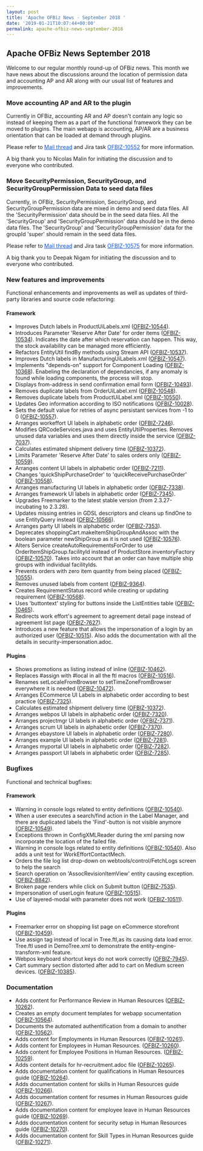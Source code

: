 ```yaml
---
layout: post
title: 'Apache OFBiz News - September 2018 '
date: '2019-01-21T10:07:44+00:00'
permalink: apache-ofbiz-news-september-2018
---
```

<h2>Apache OFBiz News September 2018</h2>Welcome to our regular monthly round-up of OFBiz news. This month we have news about the discussions around the location of permission data and accounting AP and AR along with&nbsp;our usual list of features and improvements.
  <h3>Move accounting AP and AR to the plugin</h3> 
  <p>Currently in OFBiz, accounting AR and AP doesn't contain any logic so instead of keeping them as a part of the functional framework they can be moved to plugins. The main <g class="gr_ gr_189 gr-alert gr_spell gr_inline_cards gr_run_anim ContextualSpelling ins-del multiReplace" id="189" data-gr-id="189">webapp</g> is accounting, AP/AR are a business orientation that can be loaded at demand through plugins.</p> 
  <p>Please refer to&nbsp;<a href="https://markmail.org/message/bhxjdt65usz6tdcz" style="color: #1155cc;">Mail thread</a>&nbsp;and Jira task&nbsp;<a href="https://issues.apache.org/jira/browse/OFBIZ-10552" style="color: #1155cc;">OFBIZ-10552</a>&nbsp;for more information.</p> 
  <p>A big thank you to Nicolas Malin for initiating the discussion and to everyone who contributed.</p> 
  <h3>Move SecurityPermission, SecurityGroup, and SecurityGroupPermission Data to seed data files</h3> 
  <p>Currently, in OFBiz, SecurityPermission, SecurityGroup, and SecurityGroupPermission data are mixed in demo and seed data files. All the 'SecurityPermission' data should be in the seed data files. All the 'SecurityGroup' and 'SecurityGroupPermission' data should be in the demo data files. The 'SecurityGroup' and 'SecurityGroupPermission' data for&nbsp;the groupId 'super' should remain in the seed data files.</p> 
  <p>Please refer to&nbsp;<a href="https://markmail.org/message/peoz4axie4ona6ah" style="color: #1155cc;">Mail thread</a>&nbsp;and Jira task&nbsp;<a href="https://issues.apache.org/jira/browse/OFBIZ-10575" style="color: #1155cc;">OFBIZ-10575</a>&nbsp;for more information.</p> 
  <p>A big thank you to Deepak Nigam for initiating the discussion and to everyone who contributed.</p> 
  <h3>New features and improvements</h3>Functional enhancements and improvements as well as updates of third-party libraries and source code refactoring:
  <h4>Framework</h4> 
  <ul> 
    <li>Improves Dutch labels in ProductUiLabels.xml (<a href="https://issues.apache.org/jira/browse/OFBIZ-10544">OFBIZ-10544</a>).</li> 
    <li>Introduces Parameter 'Reserve After Date' for order items (<a href="https://issues.apache.org/jira/browse/OFBIZ-10534">OFBIZ-10534</a>). Indicates the date after which reservation can happen. This way, the stock availability can be managed more efficiently.</li> 
    <li>Refactors EntityUtil findBy methods using Stream API (<a href="https://issues.apache.org/jira/browse/OFBIZ-10537">OFBIZ-10537</a>).</li> 
    <li>Improves Dutch labels in ManufacturingUiLabels.xml (<a href="https://issues.apache.org/jira/browse/OFBIZ-10547">OFBIZ-10547</a>).</li> 
    <li>Implements &quot;depends-on&quot; support for Component Loading (<a href="https://issues.apache.org/jira/browse/OFBIZ-10368">OFBIZ-10368</a>). <g class="gr_ gr_187 gr-alert gr_spell gr_inline_cards gr_run_anim ContextualSpelling ins-del multiReplace" id="187" data-gr-id="187">Enabeling</g> the declaration of <g class="gr_ gr_186 gr-alert gr_spell gr_inline_cards gr_run_anim ContextualSpelling ins-del" id="186" data-gr-id="186">dependancies</g>, if any anomaly is found while loading components, the process will stop.</li> 
    <li>Displays from-address in send confirmation email form (<a href="https://issues.apache.org/jira/browse/OFBIZ-10493">OFBIZ-10493</a>).</li> 
    <li>Removes duplicate labels from OrderUiLabel.xml (<a href="https://issues.apache.org/jira/browse/OFBIZ-10548">OFBIZ-10548</a>).</li> 
    <li>Removes duplicate labels from ProductUiLabel.xml (<a href="https://issues.apache.org/jira/browse/OFBIZ-10550">OFBIZ-10550</a>).</li> 
    <li>Updates <g class="gr_ gr_175 gr-alert gr_spell gr_inline_cards gr_run_anim ContextualSpelling ins-del" id="175" data-gr-id="175">Geo information</g> according to ISO notifications (<a href="https://issues.apache.org/jira/browse/OFBIZ-10028">OFBIZ-10028</a>).</li> 
    <li>Sets the default value for retries of async <g class="gr_ gr_184 gr-alert gr_spell gr_inline_cards gr_run_anim ContextualSpelling ins-del multiReplace" id="184" data-gr-id="184">persistant</g> services from -1 to 0 (<a href="https://issues.apache.org/jira/browse/OFBIZ-10557">OFBIZ-10557</a>).</li> 
    <li>Arranges <g class="gr_ gr_178 gr-alert gr_spell gr_inline_cards gr_run_anim ContextualSpelling ins-del multiReplace" id="178" data-gr-id="178">workeffort</g> UI labels in alphabetic order (<a href="https://issues.apache.org/jira/browse/OFBIZ-7246">OFBIZ-7246</a>).</li> 
    <li>Modifies QRCodeServices.java and uses EntityUtilProperties. Removes unused data variables and uses them directly inside the service (<a href="https://issues.apache.org/jira/browse/OFBIZ-7037">OFBIZ-7037</a>).</li> 
    <li>Calculates estimated shipment delivery time (<a href="https://issues.apache.org/jira/browse/OFBIZ-10372">OFBIZ-10372</a>).</li> 
    <li>Limits Parameter 'Reserve After Date' to sales orders only (<a href="https://issues.apache.org/jira/browse/OFBIZ-10559">OFBIZ-10559</a>).</li> 
    <li>Arranges content UI labels in alphabetic order (<a href="https://issues.apache.org/jira/browse/OFBIZ-7211">OFBIZ-7211</a>).</li> 
    <li>Changes 'quickShipPurchaseOrder' to 'quickReceivePurchaseOrder' (<a href="https://issues.apache.org/jira/browse/OFBIZ-10558">OFBIZ-10558</a>).</li> 
    <li>Arranges manufacturing UI labels in alphabetic order (<a href="https://issues.apache.org/jira/browse/OFBIZ-7338">OFBIZ-7338</a>).</li> 
    <li>Arranges framework UI labels in alphabetic order (<a href="https://issues.apache.org/jira/browse/OFBIZ-7345">OFBIZ-7345</a>).</li> 
    <li>Upgrades Freemarker to the latest stable version (from 2.3.27-incubating to 2.3.28).</li> 
    <li>Updates missing entries in GDSL descriptors and <g class="gr_ gr_190 gr-alert gr_gramm gr_inline_cards gr_run_anim Grammar multiReplace" id="190" data-gr-id="190">cleans</g> up findOne to use EntityQuery instead (<a href="https://issues.apache.org/jira/browse/OFBIZ-10566">OFBIZ-10566</a>).</li> 
    <li>Arranges party UI labels in alphabetic order (<a href="https://issues.apache.org/jira/browse/OFBIZ-7353">OFBIZ-7353</a>).</li> 
    <li>Deprecates shoppingCart.makeItemShipGroupAndAssoc with the boolean parameter <g class="gr_ gr_180 gr-alert gr_spell gr_inline_cards gr_run_anim ContextualSpelling ins-del multiReplace" id="180" data-gr-id="180">newShipGroup</g> as it is not used (<a href="https://issues.apache.org/jira/browse/OFBIZ-10576">OFBIZ-10576</a>).</li> 
    <li>Alters Service createAutoRequirementsForOrder to use OrderItemShipGroup.<g class="gr_ gr_200 gr-alert gr_spell gr_inline_cards gr_run_anim ContextualSpelling ins-del multiReplace" id="200" data-gr-id="200">facilityId</g> instead of ProductStore.inventoryFactory (<a href="https://issues.apache.org/jira/browse/OFBIZ-10570">OFBIZ-10570</a>). Takes into account that an order can have multiple ship groups with individual <g class="gr_ gr_201 gr-alert gr_spell gr_inline_cards gr_run_anim ContextualSpelling ins-del multiReplace" id="201" data-gr-id="201">facilityIds</g>.</li> 
    <li>Prevents orders with zero item quantity from being placed (<a href="https://issues.apache.org/jira/browse/OFBIZ-10555">OFBIZ-10555</a>).</li> 
    <li>Removes unused labels from content (<a href="https://issues.apache.org/jira/browse/OFBIZ-9364">OFBIZ-9364</a>).</li> 
    <li>Creates RequirementStatus record while creating or updating requirement (<a href="https://issues.apache.org/jira/browse/OFBIZ-10568">OFBIZ-10568</a>).</li> 
    <li>Uses '<g class="gr_ gr_188 gr-alert gr_spell gr_inline_cards gr_run_anim ContextualSpelling ins-del multiReplace" id="188" data-gr-id="188">buttontext</g>' styling for buttons inside the ListEntities table (<a href="https://issues.apache.org/jira/browse/OFBIZ-10465">OFBIZ-10465</a>).</li> 
    <li>Redirects work effort's agreement to agreement detail page instead of agreement list page (<a href="https://issues.apache.org/jira/browse/OFBIZ-7627">OFBIZ-7627</a>).</li> 
    <li>Introduces a new feature that allows the impersonation of a login by an authorized user (<a href="https://issues.apache.org/jira/browse/OFBIZ-10515">OFBIZ-10515</a>). Also adds the documentation with all the details in security-impersonation.adoc.</li> 
  </ul> 
  <h4>Plugins</h4> 
  <ul> 
    <li>Shows promotions as listing instead of inline (<a href="https://issues.apache.org/jira/browse/OFBIZ-10462">OFBIZ-10462</a>).</li> 
    <li>Replaces #assign with #local in all the <g class="gr_ gr_181 gr-alert gr_spell gr_inline_cards gr_run_anim ContextualSpelling ins-del multiReplace" id="181" data-gr-id="181">ftl</g> macros (<a href="https://issues.apache.org/jira/browse/OFBIZ-10516">OFBIZ-10516</a>).</li> 
    <li>Renames setLocaleFromBrowser to setTimeZoneFromBrowser everywhere it is needed (<a href="https://issues.apache.org/jira/browse/OFBIZ-10472">OFBIZ-10472</a>).</li> 
    <li>Arranges ECommerce UI Labels in alphabetic order according to best practice (<a href="https://issues.apache.org/jira/browse/OFBIZ-7325">OFBIZ-7325</a>).</li> 
    <li>Calculates estimated shipment delivery time (<a href="https://issues.apache.org/jira/browse/OFBIZ-10372">OFBIZ-10372</a>).</li> 
    <li>Arranges webpos UI labels in alphabetic order (<a href="https://issues.apache.org/jira/browse/OFBIZ-7320">OFBIZ-7320</a>).</li> 
    <li>Arranges projectmgr UI labels in alphabetic order (<a href="https://issues.apache.org/jira/browse/OFBIZ-7371">OFBIZ-7371</a>).</li> 
    <li>Arranges scrum UI labels in alphabetic order (<a href="https://issues.apache.org/jira/browse/OFBIZ-7370">OFBIZ-7370</a>).</li> 
    <li>Arranges <g class="gr_ gr_179 gr-alert gr_spell gr_inline_cards gr_run_anim ContextualSpelling" id="179" data-gr-id="179">ebaystore</g> UI labels in alphabetic order (<a href="https://issues.apache.org/jira/browse/OFBIZ-7280">OFBIZ-7280</a>).</li> 
    <li>Arranges example UI labels in alphabetic order (<a href="https://issues.apache.org/jira/browse/OFBIZ-7281">OFBIZ-7281</a>).</li> 
    <li>Arranges <g class="gr_ gr_177 gr-alert gr_spell gr_inline_cards gr_run_anim ContextualSpelling ins-del multiReplace" id="177" data-gr-id="177">myportal</g> UI labels in alphabetic order (<a href="https://issues.apache.org/jira/browse/OFBIZ-7282">OFBIZ-7282</a>).</li> 
    <li>Arranges passport UI labels in alphabetic order (<a href="https://issues.apache.org/jira/browse/OFBIZ-7285">OFBIZ-7285</a>).</li> 
  </ul> 
  <h3>Bugfixes</h3>Functional and technical bugfixes:
  <h4>Framework</h4> 
  <ul> 
    <li>Warning in console logs related to entity definitions (<a href="https://issues.apache.org/jira/browse/OFBIZ-10540">OFBIZ-10540</a>).</li> 
    <li>When a user executes a search/find action in the Label Manager, and there are duplicated labels the 'Find'-button is not visible anymore (<a href="https://issues.apache.org/jira/browse/OFBIZ-10549">OFBIZ-10549</a>).</li> 
    <li>Exceptions thrown in ConfigXMLReader during the <g class="gr_ gr_182 gr-alert gr_spell gr_inline_cards gr_run_anim ContextualSpelling ins-del multiReplace" id="182" data-gr-id="182">xml</g> parsing now incorporate the location of the failed file.</li> 
    <li>Warning in console logs related to entity definitions (<a href="https://issues.apache.org/jira/browse/OFBIZ-10540">OFBIZ-10540</a>). Also adds a unit test for WorkEffortContactMech.</li> 
    <li>Orders the file log list drop-down on <g class="gr_ gr_192 gr-alert gr_spell gr_inline_cards gr_run_anim ContextualSpelling ins-del multiReplace" id="192" data-gr-id="192">webtools</g>/control/FetchLogs screen to help the search</li> 
    <li>Search operation on 'AssocRevisionItemView' entity causing <g class="gr_ gr_206 gr-alert gr_gramm gr_inline_cards gr_run_anim Grammar only-ins doubleReplace replaceWithoutSep" id="206" data-gr-id="206">exception</g>. (<a href="https://issues.apache.org/jira/browse/OFBIZ-8842">OFBIZ-8842</a>).</li> 
    <li><g class="gr_ gr_197 gr-alert gr_gramm gr_inline_cards gr_run_anim Grammar only-ins replaceWithoutSep" id="197" data-gr-id="197">Broken</g> page renders while <g class="gr_ gr_199 gr-alert gr_gramm gr_inline_cards gr_run_anim Grammar multiReplace" id="199" data-gr-id="199">click</g> on <g class="gr_ gr_198 gr-alert gr_gramm gr_inline_cards gr_run_anim Grammar only-ins replaceWithoutSep" id="198" data-gr-id="198">Submit</g> button (<a href="https://issues.apache.org/jira/browse/OFBIZ-7535">OFBIZ-7535</a>).</li> 
    <li>Impersonation of userLogin feature (<a href="https://issues.apache.org/jira/browse/OFBIZ-10515">OFBIZ-10515</a>).</li> 
    <li>Use of layered-modal with parameter does not work (<a href="https://issues.apache.org/jira/browse/OFBIZ-10511">OFBIZ-10511</a>).</li> 
  </ul> 
  <h4>Plugins</h4> 
  <ul> 
    <li>Freemarker error on shopping list page on eCommerce storefront (<a href="https://issues.apache.org/jira/browse/OFBIZ-10459">OFBIZ-10459</a>).</li> 
    <li>Use assign tag instead of local in Tree.ftl<g class="gr_ gr_196 gr-alert gr_gramm gr_inline_cards gr_run_anim Style replaceWithoutSep" id="196" data-gr-id="196">,as</g> its causing data load error. Tree.ftl used in DemoTree.xml to demonstrate the entity-engine-transform-<g class="gr_ gr_174 gr-alert gr_spell gr_inline_cards gr_run_anim ContextualSpelling ins-del multiReplace" id="174" data-gr-id="174">xml</g> feature.</li> 
    <li><g class="gr_ gr_176 gr-alert gr_spell gr_inline_cards gr_run_anim ContextualSpelling ins-del multiReplace" id="176" data-gr-id="176">Webpos</g> keyboard shortcut keys do not work correctly (<a href="https://issues.apache.org/jira/browse/OFBIZ-7945">OFBIZ-7945</a>).</li> 
    <li>Cart summary section distorted after add to cart on Medium screen devices. (<a href="https://issues.apache.org/jira/browse/OFBIZ-10385">OFBIZ-10385</a>).</li> 
  </ul> 
  <h3>Documentation</h3> 
  <ul> 
    <li>Adds content for Performance Review in Human Resources (<a href="https://issues.apache.org/jira/browse/OFBIZ-10262">OFBIZ-10262</a>).</li> 
    <li>Creates <g class="gr_ gr_191 gr-alert gr_gramm gr_hide gr_inline_cards gr_run_anim Grammar multiReplace replaceWithoutSep replaceWithoutSep" id="191" data-gr-id="191">an empty document templates</g> for <g class="gr_ gr_183 gr-alert gr_spell gr_inline_cards gr_run_anim ContextualSpelling ins-del multiReplace" id="183" data-gr-id="183">webapp</g> <g class="gr_ gr_185 gr-alert gr_spell gr_inline_cards gr_run_anim ContextualSpelling ins-del multiReplace" id="185" data-gr-id="185">socumentation</g> (<a href="https://issues.apache.org/jira/browse/OFBIZ-10564">OFBIZ-10564</a>).</li> 
    <li>Documents the automated authentification from a domain to another (<a href="https://issues.apache.org/jira/browse/OFBIZ-10562">OFBIZ-10562</a>).</li> 
    <li>Adds content for Employments in Human Resources (<a href="https://issues.apache.org/jira/browse/OFBIZ-10261">OFBIZ-10261</a>).</li> 
    <li>Adds content for Employees in Human Resources. (<a href="https://issues.apache.org/jira/browse/OFBIZ-10260">OFBIZ-10260</a>).</li> 
    <li>Adds content for Employee Positions in Human Resources. (<a href="https://issues.apache.org/jira/browse/OFBIZ-10259">OFBIZ-10259</a>).</li> 
    <li>Adds content details for hr-recruitment.adoc file (<a href="https://issues.apache.org/jira/browse/OFBIZ-10265">OFBIZ-10265</a>).</li> 
    <li>Adds documentation content for qualifications in Human Resources guide (<a href="https://issues.apache.org/jira/browse/OFBIZ-10264">OFBIZ-10264</a>).</li> 
    <li>Adds documentation content for skills in Human Resources guide (<a href="https://issues.apache.org/jira/browse/OFBIZ-10266">OFBIZ-10266</a>).</li> 
    <li>Adds documentation content for resumes in Human Resources guide (<a href="https://issues.apache.org/jira/browse/OFBIZ-10267">OFBIZ-10267</a>).</li> 
    <li>Adds documentation content for employee leave in Human Resources guide (<a href="https://issues.apache.org/jira/browse/OFBIZ-10269">OFBIZ-10269</a>).</li> 
    <li>Adds documentation content for security setup in Human Resources guide (<a href="https://issues.apache.org/jira/browse/OFBIZ-10270">OFBIZ-10270</a>).</li> 
    <li>Adds documentation content for Skill Types in Human Resources guide (<a href="https://issues.apache.org/jira/browse/OFBIZ-10271">OFBIZ-10271</a>).</li> 
  </ul>
